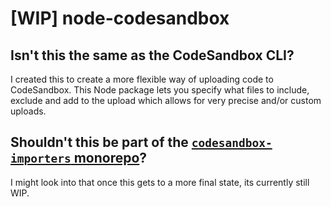 # [WIP] node-codesandbox

## Isn't this the same as the CodeSandbox CLI?

I created this to create a more flexible way of uploading code to CodeSandbox. This Node package lets you specify what files to include, exclude and add to the upload which allows for very precise and/or custom uploads.

## Shouldn't this be part of the [`codesandbox-importers` monorepo](https://github.com/codesandbox/codesandbox-importers)?

I might look into that once this gets to a more final state, its currently still WIP.
